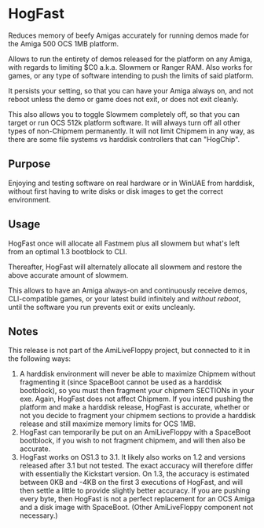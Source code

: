 # HogFast
Reduces memory of beefy Amigas accurately for running demos made for the Amiga 500 OCS 1MB platform.

Allows to run the entirety of demos released for the platform on any Amiga, with regards to limiting $C0 a.k.a. Slowmem or Ranger RAM. Also works for games, or any type of software intending to push the limits of said platform.

It persists your setting, so that you can have your Amiga always on, and not reboot unless the demo or game does not exit, or does not exit cleanly.

This also allows you to toggle Slowmem completely off, so that you can target or run OCS 512k platform software. It will always turn off all other types of non-Chipmem permanently. It will not limit Chipmem in any way, as there are some file systems vs harddisk controllers that can "HogChip".

## Purpose
Enjoying and testing software on real hardware or in WinUAE from harddisk, without first having to write disks or disk images to get the correct environment.

## Usage
HogFast once will allocate all Fastmem plus all slowmem but what's left from an optimal 1.3 bootblock to CLI.

Thereafter, HogFast will alternately allocate all slowmem and restore the above accurate amount of slowmem.

This allows to have an Amiga always-on and continuously receive demos, CLI-compatible games, or your latest build infinitely and *without reboot*, until the software you run prevents exit or exits uncleanly.

## Notes
This release is not part of the AmiLiveFloppy project, but connected to it in the following ways:
1. A harddisk environment will never be able to maximize Chipmem without fragmenting it (since SpaceBoot cannot be used as a harddisk bootblock), so you must then fragment your chipmem SECTIONs in your exe. Again, HogFast does not affect Chipmem. If you intend pushing the platform and make a harddisk release, HogFast is accurate, whether or not you decide to fragment your chipmem sections to provide a harddisk release and still maximize memory limits for OCS 1MB.
2. HogFast can temporarily be put on an AmiLiveFloppy with a SpaceBoot bootblock, if you wish to not fragment chipmem, and will then also be accurate.
3. HogFast works on OS1.3 to 3.1. It likely also works on 1.2 and versions released after 3.1 but not tested. The exact accuracy will therefore differ with essentially the Kickstart version. On 1.3, the accuracy is estimated between 0KB and -4KB on the first 3 executions of HogFast, and will then settle a little to provide slightly better accuracy. If you are pushing every byte, then HogFast is not a perfect replacement for an OCS Amiga and a disk image with SpaceBoot. (Other AmiLiveFloppy component not necessary.)
